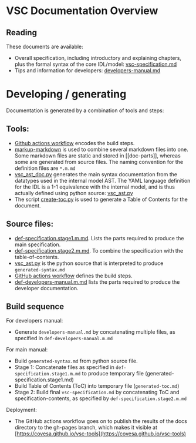 # VSC Documentation Overview

## Reading

These documents are available:

- Overall specification, including introductory and explaining chapters, plus the formal syntax of the core IDL/model: [vsc-specification.md](./vsc-specification.md)
- Tips and information for developers: [developers-manual.md](./developers-manual.md)

# Developing / generating

Documentation is generated by a combination of tools and steps:

## Tools:
- [Github actions workflow](/.github/workflows/generate_documentation.yml) encodes the build steps.
- [markup-markdown](https://github.com/hailiang-wang/markup-markdown) is used to combine several markdown files into one.  Some markdown files are static and stored in [[doc-parts]], whereas some are generated from source files.  The naming convention for the definition files are `*.m.md`
- [vsc_ast_doc.py](../vsc/model/vsc_ast_doc.py) generates the main syntax documentation from the datatypes used in the internal model AST.  The YAML language definition for the IDL is a 1-1 equivalence with the internal model, and is thus actually defined using python source: [vsc_ast.py](../vsc/model/vsc_ast.py)
- The script [create-toc.py](create-toc.py) is used to generate a Table of Contents for the document.

## Source files:
- [def-specification.stage1.m.md](./def-specification.stage1.m.md).  Lists the parts required to produce the main specification.
- [def-specification.stage2.m.md](./def-specification.stage2.m.md).  To combine the specification with the table-of-contents.
- [vsc_ast.py](../vsc/model/vsc_ast.py) is the python source that is interpreted to produce `generated-syntax.md`
- [GitHub actions workflow](./.github/workflow/generate_documentation.yml) defines the build steps.
- [def-developers-manual.m.md](./def-developers-manual.m.md) lists the parts required to produce the developer documentation.

## Build sequence

For developers manual:
- Generate `developers-manual.md` by concatenating multiple files, as specified in `def-developers-manual.m.md`

For main manual:
- Build `generated-syntax.md` from python source file.
- Stage 1: Concatenate files as specified in `def-specification.stage1.m.md` to produce temporary file (generated-specification.stage1.md)
- Build Table of Contents (ToC) into temporary file (`generated-toc.md`)
- Stage 2: Build final `vsc-specification.md` by concatenating ToC and specification-contents, as specified by `def-specification.stage2.m.md`

Deployment:
- The GitHub actions workflow goes on to publish the results of the docs directory to the gh-pages branch, which makes it visible at [https://covesa.github.io/vsc-tools](https://covesa.github.io/vsc-tools)
